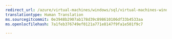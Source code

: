 ```yaml
---
redirect_url: /azure/virtual-machines/windows/sql/virtual-machines-windows-sql-server-iaas-faq
translationtype: Human Translation
ms.sourcegitcommit: 0e3948b2907ab178d39c898610106df33b4533aa
ms.openlocfilehash: 7a1feb376749ef0121a771e8147f9fa1e501f9c7

---
```



<!--HONumber=Jan17_HO2-->


